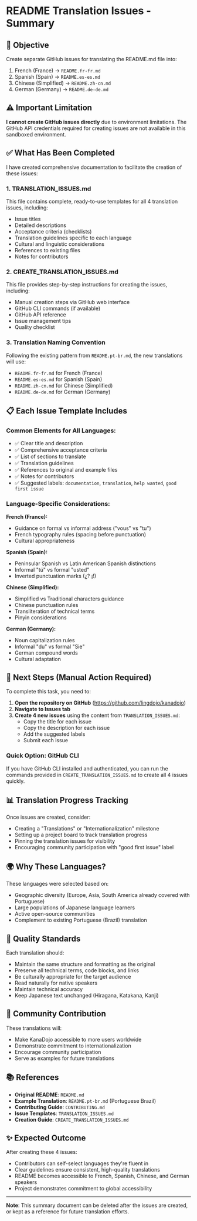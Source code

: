 # README Translation Issues - Summary

## 🎯 Objective

Create separate GitHub issues for translating the README.md file into:
1. French (France) → `README.fr-fr.md`
2. Spanish (Spain) → `README.es-es.md`
3. Chinese (Simplified) → `README.zh-cn.md`
4. German (Germany) → `README.de-de.md`

## ⚠️ Important Limitation

**I cannot create GitHub issues directly** due to environment limitations. The GitHub API credentials required for creating issues are not available in this sandboxed environment.

## ✅ What Has Been Completed

I have created comprehensive documentation to facilitate the creation of these issues:

### 1. **TRANSLATION_ISSUES.md**
This file contains complete, ready-to-use templates for all 4 translation issues, including:
- Issue titles
- Detailed descriptions
- Acceptance criteria (checklists)
- Translation guidelines specific to each language
- Cultural and linguistic considerations
- References to existing files
- Notes for contributors

### 2. **CREATE_TRANSLATION_ISSUES.md**
This file provides step-by-step instructions for creating the issues, including:
- Manual creation steps via GitHub web interface
- GitHub CLI commands (if available)
- GitHub API reference
- Issue management tips
- Quality checklist

### 3. **Translation Naming Convention**
Following the existing pattern from `README.pt-br.md`, the new translations will use:
- `README.fr-fr.md` for French (France)
- `README.es-es.md` for Spanish (Spain)
- `README.zh-cn.md` for Chinese (Simplified)
- `README.de-de.md` for German (Germany)

## 📋 Each Issue Template Includes

### Common Elements for All Languages:
- ✅ Clear title and description
- ✅ Comprehensive acceptance criteria
- ✅ List of sections to translate
- ✅ Translation guidelines
- ✅ References to original and example files
- ✅ Notes for contributors
- ✅ Suggested labels: `documentation`, `translation`, `help wanted`, `good first issue`

### Language-Specific Considerations:

**French (France):**
- Guidance on formal vs informal address ("vous" vs "tu")
- French typography rules (spacing before punctuation)
- Cultural appropriateness

**Spanish (Spain):**
- Peninsular Spanish vs Latin American Spanish distinctions
- Informal "tú" vs formal "usted"
- Inverted punctuation marks (¿? ¡!)

**Chinese (Simplified):**
- Simplified vs Traditional characters guidance
- Chinese punctuation rules
- Transliteration of technical terms
- Pinyin considerations

**German (Germany):**
- Noun capitalization rules
- Informal "du" vs formal "Sie"
- German compound words
- Cultural adaptation

## 🚀 Next Steps (Manual Action Required)

To complete this task, you need to:

1. **Open the repository on GitHub** (https://github.com/lingdojo/kanadojo)
2. **Navigate to Issues tab**
3. **Create 4 new issues** using the content from `TRANSLATION_ISSUES.md`:
   - Copy the title for each issue
   - Copy the description for each issue
   - Add the suggested labels
   - Submit each issue

### Quick Option: GitHub CLI

If you have GitHub CLI installed and authenticated, you can run the commands provided in `CREATE_TRANSLATION_ISSUES.md` to create all 4 issues quickly.

## 📊 Translation Progress Tracking

Once issues are created, consider:
- Creating a "Translations" or "Internationalization" milestone
- Setting up a project board to track translation progress
- Pinning the translation issues for visibility
- Encouraging community participation with "good first issue" label

## 🌍 Why These Languages?

These languages were selected based on:
- Geographic diversity (Europe, Asia, South America already covered with Portuguese)
- Large populations of Japanese language learners
- Active open-source communities
- Complement to existing Portuguese (Brazil) translation

## 📝 Quality Standards

Each translation should:
- Maintain the same structure and formatting as the original
- Preserve all technical terms, code blocks, and links
- Be culturally appropriate for the target audience
- Read naturally for native speakers
- Maintain technical accuracy
- Keep Japanese text unchanged (Hiragana, Katakana, Kanji)

## 🤝 Community Contribution

These translations will:
- Make KanaDojo accessible to more users worldwide
- Demonstrate commitment to internationalization
- Encourage community participation
- Serve as examples for future translations

## 📚 References

- **Original README**: `README.md`
- **Example Translation**: `README.pt-br.md` (Portuguese Brazil)
- **Contributing Guide**: `CONTRIBUTING.md`
- **Issue Templates**: `TRANSLATION_ISSUES.md`
- **Creation Guide**: `CREATE_TRANSLATION_ISSUES.md`

## ✨ Expected Outcome

After creating these 4 issues:
- Contributors can self-select languages they're fluent in
- Clear guidelines ensure consistent, high-quality translations
- README becomes accessible to French, Spanish, Chinese, and German speakers
- Project demonstrates commitment to global accessibility

---

**Note**: This summary document can be deleted after the issues are created, or kept as a reference for future translation efforts.
